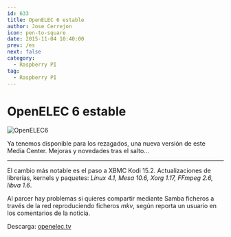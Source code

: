 ```yaml
---
id: 633
title: OpenELEC 6 estable
author: Jose Cerrejon
icon: pen-to-square
date: 2015-11-04 10:40:00
prev: /es
next: false
category:
  - Raspberry PI
tag:
  - Raspberry PI
---
```


# OpenELEC 6 estable

![OpenELEC6](/images/2015/11/openelec6.png)

Ya tenemos disponible para los rezagados, una nueva versión de este Media Center. Mejoras y novedades tras el salto...

- - -
El cambio más notable es el paso a XBMC Kodi 15.2. Actualizaciones de librerías, kernels y paquetes: *Linux 4.1, Mesa 10.6, Xorg 1.17, FFmpeg 2.6, libva 1.6*.

Al parcer hay problemas si quieres compartir mediante Samba ficheros a través de la red reproduciendo ficheros *mkv*, según reporta un usuario en los comentarios de la noticia. 

Descarga: [openelec.tv](http://openelec.tv/get-openelec)